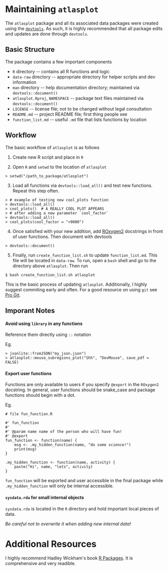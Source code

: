 # Maintaining `atlasplot`
The `atlasplot` package and all its associated data packages were created using the 
[`devtools`](https://github.com/hadley/devtools). As such, it is highly recommended that
all package edits and updates are done through `devtools`.

## Basic Structure
The package contains a few important components

* `R` directory -- contains all R functions and logic
* `data-raw` directory -- appropriate directory for helper scripts and dev information
* `man` directory -- help documentation directory; maintained via `devtools::document()`
* `atlasplot.Rproj`, `NAMESPACE` -- package text files maintained via `devtools::document()`
* `LICENSE` -- license file; not to be changed without legal consultation
* `README.md` -- project README file; first thing people see
* `function_list.md` -- useful `.md` file that lists functions by location

## Workflow
The basic workflow of `atlasplot` is as follows

1) Create new R script and place in `R`

2) Open `R` and `setwd` to the location of `atlasplot`
```
> setwd("/path_to_package/atlasplot")
```

3) Load all functions via `devtools::load_all()` and test new functions. Repeat this step often.
```
> # example of testing new cool_plots function
> devtools::load_all()
> cool_plots()  # A REALLY COOL PLOT APPEARS
> # after adding a new parameter `cool_factor`
> devtools::load_all()
> cool_plots(cool_factor = ">9000")

```

4) Once satisfied with your new addition, add [ROxygen2](https://cran.r-project.org/web/packages/roxygen2/vignettes/roxygen2.html) docstrings in front of user functions. Then document with devtools
```
> devtools::document()
```

5) Finally, run `create_function_list.sh` to update `function_list.md`. This file will be
located in `data-raw`. To run, open a `bash` shell and go to the directory above `atlasplot`. Then run
```
$ bash create_function_list.sh atlasplot
```

This is the basic process of updating `atlasplot`. Additionally, I highly suggest commiting
early and often. For a good resource on using `git` see [Pro Git](https://git-scm.com/book/en/v2).

## Imporant Notes

#### Avoid using `library` in any functions 
Reference them directly using `::` notation

Eg.
```
> jsonlite::fromJSON("my_json.json")
> atlasplot::mouse_subregions_plot("Shh", "DevMouse", save_pdf = FALSE)
```
#### Export user functions
Functions are only available to users if you specify `@export` in the `ROxygen2` docstring.
In general, user functions should be snake_case and package functions should begin with a dot.

Eg. 
```
# file fun_function.R

#' fun_function
#' 
#' @param name name of the person who will have fun!
#' @export
fun_function <- function(name) {
    msg <- .my_hidden_function(name, "do some science!")
    print(msg)
}

.my_hidden_function <- function(name, activity) {
    paste("Hi", name, "lets", activity)
}

```
`fun_function` will be exported and user accessible in the final package while
`.my_hidden_function` will only be internal accessible.

#### `sysdata.rda` for small internal objects
`sysdata.rda` is located in the `R` directory and hold important local pieces of data.

*Be careful not to overwrite it when adding new internal data!*

# Additional Resources
I highly recommend Hadley Wickham's book [R Packages](http://r-pkgs.had.co.nz/). It is comprehensive and very readible.